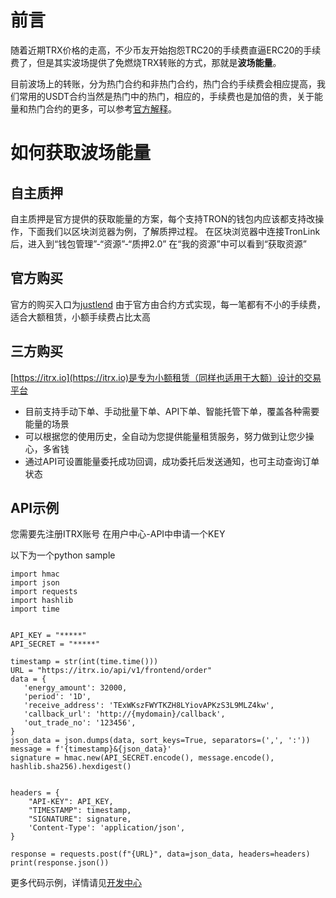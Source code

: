 #  前言
随着近期TRX价格的走高，不少币友开始抱怨TRC20的手续费直逼ERC20的手续费了，但是其实波场提供了免燃烧TRX转账的方式，那就是**波场能量**。

目前波场上的转账，分为热门合约和非热门合约，热门合约手续费会相应提高，我们常用的USDT合约当然是热门中的热门，相应的，手续费也是加倍的贵，关于能量和热门合约的更多，可以参考[官方解释](https://cn.developers.tron.network/docs/resource-model)。

# 如何获取波场能量
## 自主质押
自主质押是官方提供的获取能量的方案，每个支持TRON的钱包内应该都支持改操作，下面我们以区块浏览器为例，了解质押过程。
在区块浏览器中连接TronLink后，进入到“钱包管理”-“资源”-“质押2.0”
在“我的资源”中可以看到“获取资源”

## 官方购买
官方的购买入口为[justlend](https://app.justlend.org/energy)
由于官方由合约方式实现，每一笔都有不小的手续费，适合大额租赁，小额手续费占比太高

## 三方购买
[https://itrx.io](https://itrx.io)是专为小额租赁（同样也适用于大额）设计的交易平台

- 目前支持手动下单、手动批量下单、API下单、智能托管下单，覆盖各种需要能量的场景
- 可以根据您的使用历史，全自动为您提供能量租赁服务，努力做到让您少操心，多省钱
- 通过API可设置能量委托成功回调，成功委托后发送通知，也可主动查询订单状态

## API示例
您需要先注册ITRX账号
在用户中心-API中申请一个KEY

以下为一个python sample
```
import hmac
import json
import requests
import hashlib
import time


API_KEY = "*****"
API_SECRET = "*****"

timestamp = str(int(time.time()))
URL = "https://itrx.io/api/v1/frontend/order"
data = {
   'energy_amount': 32000,
   'period': '1D',
   'receive_address': 'TExWKszFWYTKZH8LYiovAPKzS3L9MLZ4kw',
   'callback_url': 'http://{mydomain}/callback',
   'out_trade_no': '123456',
}
json_data = json.dumps(data, sort_keys=True, separators=(',', ':'))
message = f'{timestamp}&{json_data}'
signature = hmac.new(API_SECRET.encode(), message.encode(), hashlib.sha256).hexdigest()


headers = {
    "API-KEY": API_KEY,
    "TIMESTAMP": timestamp,
    "SIGNATURE": signature,
    'Content-Type': 'application/json',
}

response = requests.post(f"{URL}", data=json_data, headers=headers)
print(response.json())
```

更多代码示例，详情请见[开发中心](https://develop.itrx.io/)
